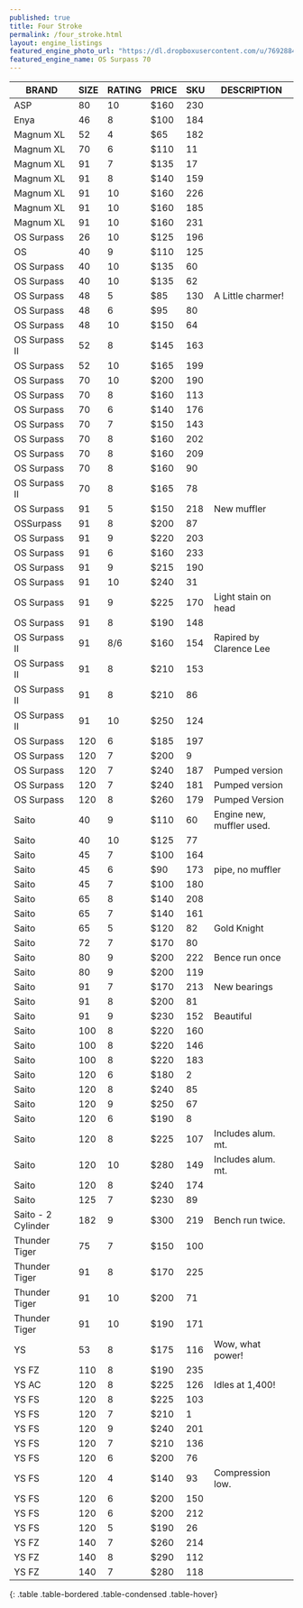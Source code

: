 ```yaml
---
published: true
title: Four Stroke
permalink: /four_stroke.html
layout: engine_listings
featured_engine_photo_url: "https://dl.dropboxusercontent.com/u/76928840/Website%20Photos/featured/4-stroke.jpg"
featured_engine_name: OS Surpass 70
---
```


BRAND             | SIZE  | RATING | PRICE | SKU   | DESCRIPTION
-------------------|-------|--------|-------|-------|---------------------
 ASP               | 80    | 10     | $160  | 230   |
 Enya              | 46    | 8      | $100  | 184   |                                       
 Magnum XL         | 52    | 4      | $65   | 182   |
 Magnum XL         | 70    | 6      | $110  | 11    |
 Magnum XL         | 91    | 7      | $135  | 17    |
 Magnum XL         | 91    | 8      | $140  | 159   |
 Magnum XL         | 91    | 10     | $160  | 226   |
 Magnum XL         | 91    | 10     | $160  | 185   |
 Magnum XL         | 91    | 10     | $160  | 231   |
 OS Surpass        | 26    | 10     | $125  | 196   |                               
 OS                | 40    | 9      | $110  | 125   |
 OS Surpass        | 40    | 10     | $135  | 60    |
 OS Surpass        | 40    | 10     | $135  | 62    |
 OS Surpass        | 48    | 5      | $85   | 130   | A Little charmer!
 OS Surpass        | 48    | 6      | $95   | 80    |                                  
 OS Surpass        | 48    | 10     | $150  | 64    |
 OS Surpass II     | 52    | 8      | $145  | 163   | 
 OS Surpass        | 52    | 10     | $165  | 199   |                              
 OS Surpass        | 70    | 10     | $200  | 190   |
 OS Surpass        | 70    | 8      | $160  | 113   |
 OS Surpass        | 70    | 6      | $140  | 176   |
 OS Surpass        | 70    | 7      | $150  | 143   |   
 OS Surpass        | 70    | 8      | $160  | 202   |
 OS Surpass        | 70    | 8      | $160  | 209   |
 OS Surpass        | 70    | 8      | $160  | 90    |
 OS Surpass II     | 70    | 8      | $165  | 78    |                          
 OS Surpass        | 91    | 5      | $150  | 218   | New muffler
 OSSurpass         | 91    | 8      | $200  | 87    |                    
 OS Surpass        | 91    | 9      | $220  | 203   |
 OS Surpass        | 91    | 6      | $160  | 233   |
 OS Surpass        | 91    | 9      | $215  | 190   |
 OS Surpass        | 91    | 10     | $240  | 31    |  
 OS Surpass        | 91    | 9      | $225  | 170   | Light stain on head
 OS Surpass        | 91    | 8      | $190  | 148   |
 OS Surpass II     | 91    | 8/6    | $160  | 154   |Rapired by Clarence Lee
 OS Surpass II     | 91    | 8      | $210  | 153   |
 OS Surpass II     | 91    | 8      | $210  | 86    |
 OS Surpass II     | 91    | 10     | $250  | 124   |
 OS Surpass        | 120   | 6      | $185  | 197   |
 OS Surpass        | 120   | 7      | $200  | 9     |                           
 OS Surpass        | 120   | 7      | $240  | 187   | Pumped version
 OS Surpass        | 120   | 7      | $240  | 181   | Pumped version
 OS Surpass        | 120   | 8      | $260  | 179   | Pumped Version                        
 Saito             | 40    | 9      | $110  | 60    | Engine new, muffler used.
 Saito             | 40    | 10     | $125  | 77    |
 Saito             | 45    | 7      | $100  | 164   |                           
 Saito             | 45    | 6      | $90   | 173   | pipe, no muffler
 Saito             | 45    | 7      | $100  | 180   |                             
 Saito             | 65    | 8      | $140  | 208   |
 Saito             | 65    | 7      | $140  | 161   |                                      
 Saito             | 65    | 5      | $120  | 82    | Gold Knight
 Saito             | 72    | 7      | $170  | 80    |
 Saito             | 80    | 9      | $200  | 222   | Bence run once
 Saito             | 80    | 9      | $200  | 119   |                                    
 Saito             | 91    | 7      | $170  | 213   | New bearings
 Saito             | 91    | 8      | $200  | 81    |
 Saito             | 91    | 9      | $230  | 152   | Beautiful 
 Saito             | 100   | 8      | $220  | 160   |
 Saito             | 100   | 8      | $220  | 146   |
 Saito             | 100   | 8      | $220  | 183   |
 Saito             | 120   | 6      | $180  | 2     |
 Saito             | 120   | 8      | $240  | 85    |
 Saito             | 120   | 9      | $250  | 67    |                                
 Saito             | 120   | 6      | $190  | 8     |
 Saito             | 120   | 8      | $225  | 107   | Includes alum. mt.
 Saito             | 120   | 10     | $280  | 149   | Includes alum. mt.
 Saito             | 120   | 8      | $240  | 174   |                                    
 Saito             | 125   | 7      | $230  | 89    |                
 Saito - 2 Cylinder| 182   | 9      | $300  | 219   | Bench run twice.
 Thunder Tiger     | 75    | 7      | $150  | 100   |
 Thunder Tiger     | 91    | 8      | $170  | 225   |                        
 Thunder Tiger     | 91    | 10     | $200  | 71    |
 Thunder Tiger     | 91    | 10     | $190  | 171   |
 YS                | 53    | 8      | $175  | 116   | Wow, what power!                                        
 YS FZ             | 110   | 8      | $190  | 235   |                                  
 YS AC             | 120   | 8      | $225  | 126   | Idles at 1,400!
 YS FS             | 120   | 8      | $225  | 103   |
 YS FS             | 120   | 7      | $210  | 1     |                                       
 YS FS             | 120   | 9      | $240  | 201   |
 YS FS             | 120   | 7      | $210  | 136   | 
 YS FS             | 120   | 6      | $200  | 76    | 
 YS FS             | 120   | 4      | $140  | 93    | Compression low.                                  
 YS FS             | 120   | 6      | $200  | 150   |
 YS FS             | 120   | 6      | $200  | 212   |
 YS FS             | 120   | 5      | $190  | 26    |
 YS FZ             | 140   | 7      | $260  | 214   |
 YS FZ             | 140   | 8      | $290  | 112   | 
 YS FZ             | 140   | 7      | $280  | 118   |   
{: .table .table-bordered .table-condensed .table-hover}